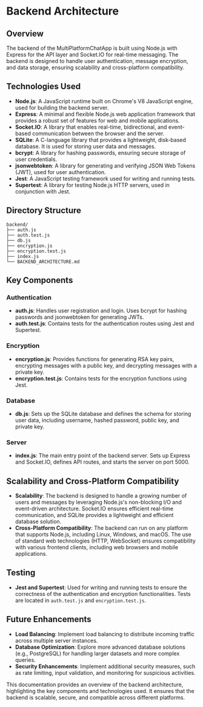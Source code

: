 # Backend Architecture

## Overview
The backend of the MultiPlatformChatApp is built using Node.js with Express for the API layer and Socket.IO for real-time messaging. The backend is designed to handle user authentication, message encryption, and data storage, ensuring scalability and cross-platform compatibility.

## Technologies Used
- **Node.js**: A JavaScript runtime built on Chrome's V8 JavaScript engine, used for building the backend server.
- **Express**: A minimal and flexible Node.js web application framework that provides a robust set of features for web and mobile applications.
- **Socket.IO**: A library that enables real-time, bidirectional, and event-based communication between the browser and the server.
- **SQLite**: A C-language library that provides a lightweight, disk-based database. It is used for storing user data and messages.
- **bcrypt**: A library for hashing passwords, ensuring secure storage of user credentials.
- **jsonwebtoken**: A library for generating and verifying JSON Web Tokens (JWT), used for user authentication.
- **Jest**: A JavaScript testing framework used for writing and running tests.
- **Supertest**: A library for testing Node.js HTTP servers, used in conjunction with Jest.

## Directory Structure
```
backend/
├── auth.js
├── auth.test.js
├── db.js
├── encryption.js
├── encryption.test.js
├── index.js
└── BACKEND_ARCHITECTURE.md
```

## Key Components

### Authentication
- **auth.js**: Handles user registration and login. Uses bcrypt for hashing passwords and jsonwebtoken for generating JWTs.
- **auth.test.js**: Contains tests for the authentication routes using Jest and Supertest.

### Encryption
- **encryption.js**: Provides functions for generating RSA key pairs, encrypting messages with a public key, and decrypting messages with a private key.
- **encryption.test.js**: Contains tests for the encryption functions using Jest.

### Database
- **db.js**: Sets up the SQLite database and defines the schema for storing user data, including username, hashed password, public key, and private key.

### Server
- **index.js**: The main entry point of the backend server. Sets up Express and Socket.IO, defines API routes, and starts the server on port 5000.

## Scalability and Cross-Platform Compatibility
- **Scalability**: The backend is designed to handle a growing number of users and messages by leveraging Node.js's non-blocking I/O and event-driven architecture. Socket.IO ensures efficient real-time communication, and SQLite provides a lightweight and efficient database solution.
- **Cross-Platform Compatibility**: The backend can run on any platform that supports Node.js, including Linux, Windows, and macOS. The use of standard web technologies (HTTP, WebSocket) ensures compatibility with various frontend clients, including web browsers and mobile applications.

## Testing
- **Jest and Supertest**: Used for writing and running tests to ensure the correctness of the authentication and encryption functionalities. Tests are located in `auth.test.js` and `encryption.test.js`.

## Future Enhancements
- **Load Balancing**: Implement load balancing to distribute incoming traffic across multiple server instances.
- **Database Optimization**: Explore more advanced database solutions (e.g., PostgreSQL) for handling larger datasets and more complex queries.
- **Security Enhancements**: Implement additional security measures, such as rate limiting, input validation, and monitoring for suspicious activities.

This documentation provides an overview of the backend architecture, highlighting the key components and technologies used. It ensures that the backend is scalable, secure, and compatible across different platforms.
